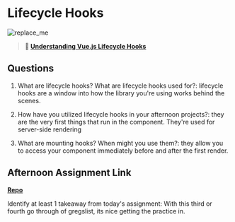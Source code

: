 # Lifecycle Hooks

![replace_me](https://codeworks.blob.core.windows.net/public/assets/img/illustrations/placeholder.svg)

> **📖 [Understanding Vue.js Lifecycle Hooks](https://codeworksacademy.com/fs-student-guide/resources/wk6/03-Vue-Lifecycle-Hooks)**

## Questions

1. What are lifecycle hooks? What are lifecycle hooks used for?: lifecycle hooks are a window into how the library you're using works behind the scenes.

2. How have you utilized lifecycle hooks in your afternoon projects?: they are the very first things that run in the component. They're used for server-side rendering 

3. What are mounting hooks? When might you use them?: they allow you to access your component immediately before and after the first render.

## Afternoon Assignment Link

**[Repo](https://github.com/LucasPlummer/gregslistVue)**

Identify at least 1 takeaway from today's assignment: With this third or fourth go through of gregslist, its nice getting the practice in.

